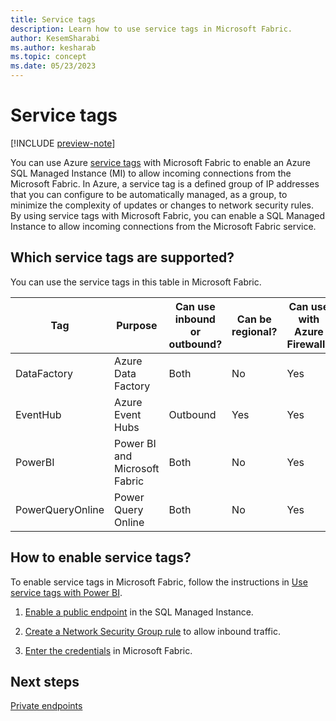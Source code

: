 ```yaml
---
title: Service tags
description: Learn how to use service tags in Microsoft Fabric.
author: KesemSharabi
ms.author: kesharab
ms.topic: concept
ms.date: 05/23/2023
---
```


# Service tags

[!INCLUDE [preview-note](../includes/preview-note.md)]

You can use Azure [service tags](/azure/virtual-network/service-tags-overview) with Microsoft Fabric to enable an Azure SQL Managed Instance (MI) to allow incoming connections from the Microsoft Fabric. In Azure, a service tag is a defined group of IP addresses that you can configure to be automatically managed, as a group, to minimize the complexity of updates or changes to network security rules. By using service tags with Microsoft Fabric, you can enable a SQL Managed Instance to allow incoming connections from the Microsoft Fabric service.

## Which service tags are supported?

You can use the service tags in this table in Microsoft Fabric.

| Tag | Purpose | Can use inbound or outbound? | Can be regional? | Can use with Azure Firewall? |
|--|--|--|--|--|
| DataFactory | Azure Data Factory | Both | No | Yes |
| EventHub | Azure Event Hubs | Outbound | Yes | Yes |
| PowerBI | Power BI and Microsoft Fabric | Both | No | Yes |
| PowerQueryOnline | Power Query Online | Both | No | Yes |

## How to enable service tags?

To enable service tags in Microsoft Fabric, follow the instructions in [Use service tags with Power BI](/power-bi/enterprise/service-premium-service-tags).

1. [Enable a public endpoint](/power-bi/enterprise/service-premium-service-tags#enable-a-public-endpoint) in the SQL Managed Instance.

2. [Create a Network Security Group rule](/power-bi/enterprise/service-premium-service-tags#create-a-network-security-group-rule) to allow inbound traffic.

3. [Enter the credentials](/power-bi/enterprise/service-premium-service-tags#enter-the-credentials-in-power-bi) in Microsoft Fabric.

## Next steps

[Private endpoints](/power-bi/enterprise/service-security-private-links)
